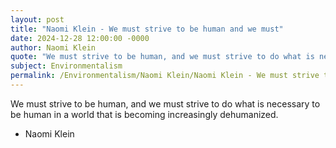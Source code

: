 ```yaml
---
layout: post
title: "Naomi Klein - We must strive to be human and we must"
date: 2024-12-28 12:00:00 -0000
author: Naomi Klein
quote: "We must strive to be human, and we must strive to do what is necessary to be human in a world that is becoming increasingly dehumanized."
subject: Environmentalism
permalink: /Environmentalism/Naomi Klein/Naomi Klein - We must strive to be human and we must
---
```


We must strive to be human, and we must strive to do what is necessary to be human in a world that is becoming increasingly dehumanized.

- Naomi Klein
